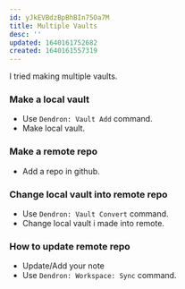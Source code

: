 ```yaml
---
id: yJkEVBdzBpBhBIn75Oa7M
title: Multiple Vaults
desc: ''
updated: 1640161752682
created: 1640161557319
---
```


I tried making multiple vaults.

### Make a local vault
- Use `Dendron: Vault Add` command.
- Make local vault.

### Make a remote repo
- Add a repo in github.

### Change local vault into remote repo
- Use `Dendron: Vault Convert` command.
- Change local vault i made into remote.

### How to update remote repo
- Update/Add your note
- Use `Dendron: Workspace: Sync` command.